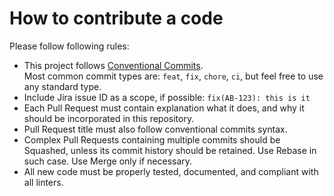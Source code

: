 # How to contribute a code

Please follow following rules:

* This project follows [Conventional Commits](https://www.conventionalcommits.org). \
  Most common commit types are: `feat`, `fix`, `chore`, `ci`, but feel free to use any standard type.
* Include Jira issue ID as a scope, if possible: `fix(AB-123): this is it`
* Each Pull Request must contain explanation what it does, and why it should be incorporated in this repository.
* Pull Request title must also follow conventional commits syntax.
* Complex Pull Requests containing multiple commits should be Squashed, unless its commit history
  should be retained. Use Rebase in such case. Use Merge only if necessary.
* All new code must be properly tested, documented, and compliant with all linters.
